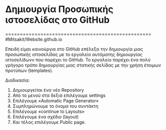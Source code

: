 # Δημιουργία Προσωπικής ιστοσελίδας στο GitHub
==================================================
#Mitsakit/Website.github.io

Επειδή είμαι καινούργια στο GitHub επέλεξα την δημιουργία μιας προσωπικής ιστοσελίδας με το εργαλείο αυτόματης δημιουργίας ιστοσελίδωνv που παρέχει το GitHub. Το εργαλείο παρέχει ένα πολύ γρήγορο τρόπο δημιουργίας μιας στατικής σελίδας  με την χρήση έτοιμων προτύπων (templates). 

Διαδικασία:
1.	Δημιουργείται ένα νέο Repository 
2.	Από το μενού στα δεξιά επιλέγουμε settings 
3.	Επιλέγουμε «Automatic Page Generator»
4.	Συμπληρώνουμε το όνομα του συντάκτη
5.	Επιλέγουμε «continue to Layouts»
6.	Επιλέγουμε ένα σχέδιο (layout)
7.	Και τέλος επιλέγουμε Public page.






